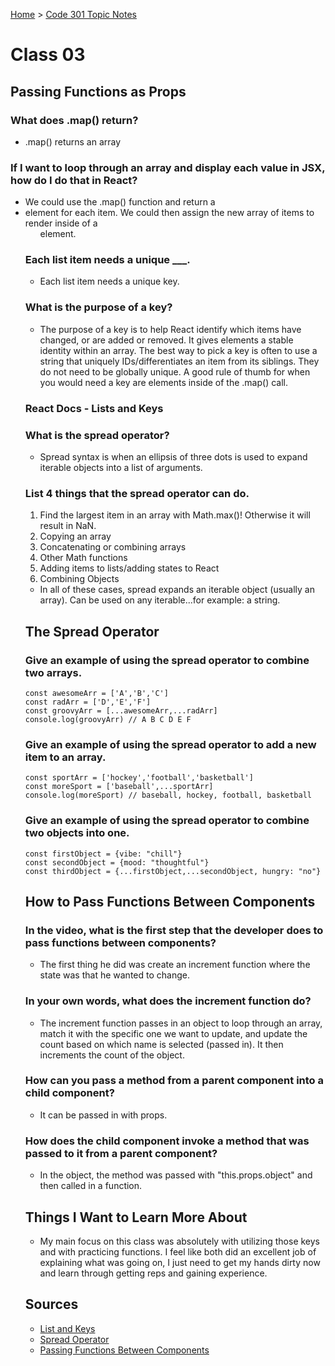 [Home](../README.md) > [Code 301 Topic Notes](../301topicNotes.md)

# Class 03

## Passing Functions as Props

### What does .map() return?

- .map() returns an array

### If I want to loop through an array and display each value in JSX, how do I do that in React?

- We could use the .map() function and return a <li> element for each item. We could then assign the new array of items to render inside of a <ul> element.

### Each list item needs a unique ___.

- Each list item needs a unique key.

### What is the purpose of a key?

- The purpose of a key is to help React identify which items have changed, or are added or removed. It gives elements a stable identity within an array. The best way to pick a key is often to use a string that uniquely IDs/differentiates an item from its siblings. They do not need to be globally unique. A good rule of thumb for when you would need a key are elements inside of the .map() call.

### React Docs - Lists and Keys

### What is the spread operator?

- Spread syntax is when an ellipsis of three dots is used to expand iterable objects into a list of arguments.

### List 4 things that the spread operator can do.

1. Find the largest item in an array with Math.max()! Otherwise it will result in NaN.
2. Copying an array
3. Concatenating or combining arrays
4. Other Math functions
5. Adding items to lists/adding states to React
6. Combining Objects

- In all of these cases, spread expands an iterable object (usually an array). Can be used on any iterable...for example: a string.

## The Spread Operator

### Give an example of using the spread operator to combine two arrays.

```
const awesomeArr = ['A','B','C']
const radArr = ['D','E','F']
const groovyArr = [...awesomeArr,...radArr]
console.log(groovyArr) // A B C D E F
```

### Give an example of using the spread operator to add a new item to an array.

```
const sportArr = ['hockey','football','basketball']
const moreSport = ['baseball',...sportArr]
console.log(moreSport) // baseball, hockey, football, basketball
```

### Give an example of using the spread operator to combine two objects into one.

```
const firstObject = {vibe: "chill"}
const secondObject = {mood: "thoughtful"}
const thirdObject = {...firstObject,...secondObject, hungry: "no"}
```

## How to Pass Functions Between Components

### In the video, what is the first step that the developer does to pass functions between components?

- The first thing he did was create an increment function where the state was that he wanted to change.

### In your own words, what does the increment function do?

- The increment function passes in an object to loop through an array, match it with the specific one we want to update, and update the count based on which name is selected (passed in). It then increments the count of the object.

### How can you pass a method from a parent component into a child component?

- It can be passed in with props.

### How does the child component invoke a method that was passed to it from a parent component?

- In the object, the method was passed with "this.props.object" and then called in a function.

## Things I Want to Learn More About

- My main focus on this class was absolutely with utilizing those keys and with practicing functions. I feel like both did an excellent job of explaining what was going on, I just need to get my hands dirty now and learn through getting reps and gaining experience.

## Sources

- [List and Keys](https://reactjs.org/docs/lists-and-keys.html)
- [Spread Operator](https://medium.com/coding-at-dawn/how-to-use-the-spread-operator-in-javascript-b9e4a8b06fab)
- [Passing Functions Between Components](https://www.youtube.com/watch?v=c05OL7XbwXU)
